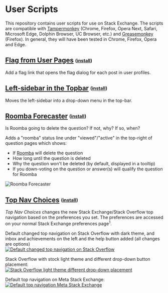 # User Scripts
This repository contains user scripts for use on Stack Exchange.  The scripts are
compatible with [Tampermonkey](http://tampermonkey.net/) (Chrome, Firefox, Opera Next, Safari, Microsoft Edge, Dolphin Browser, UC Browser, etc.) and [Greasemonkey](http://www.greasespot.net/) (Firefox). In general, they will have been tested in Chrome, Firefox, Opera and Edge.

## [Flag from User Pages](https://github.com/makyen/StackExchange-userscripts/blob/master/Flag-from-User-Pages/Flag_from_User_Pages.user.js)&nbsp;<sub><sup>([install](https://github.com/makyen/StackExchange-userscripts/raw/master/Flag-from-User-Pages/Flag_from_User_Pages.user.js))</sup></sub>

Add a flag link that opens the flag dialog for each post in user profiles.

## [Left-sidebar in the Topbar](https://github.com/makyen/StackExchange-userscripts/blob/master/Left-sidebar-in-the-Topbar/Left-sidebar_in_the_Topbar.user.js)&nbsp;<sub><sup>([install](https://github.com/makyen/StackExchange-userscripts/raw/master/Left-sidebar-in-the-Topbar/Left-sidebar_in_the_Topbar.user.js))</sup></sub>

Moves the left-sidebar into a drop-down menu in the top-bar.

## [Roomba Forecaster](https://github.com/makyen/StackExchange-userscripts/tree/master/Roomba-Forecaster)&nbsp;<sub><sup>([install](https://github.com/makyen/StackExchange-userscripts/raw/master/Roomba-Forecaster/RoombaForecaster.user.js))</sup></sub>

Is Roomba going to delete the question? If not, why? If so, when?

Adds a "roomba" status line under "viewed"/"active" in the top-right of question pages which shows:

* If [Roomba](http://stackoverflow.com/help/roomba) will delete the question
* How long until the question is deleted
* Why the question won't be deleted (by default, displayed in a tooltip)
* If you down-voting on the question or answer(s) will qualify the question for Roomba



![Roomba Forecaster](https://github.com/makyen/StackExchange-userscripts/raw/master/Roomba-Forecaster/README-assets/larger-down-vote-question-will-roomba.png)


## [Top Nav Choices](https://github.com/makyen/StackExchange-userscripts/tree/master/Top-Nav-Choices)&nbsp;<sub><sup>([install](https://github.com/makyen/StackExchange-userscripts/raw/master/Top-Nav-Choices/Stack_Exchange_Top_Nav_Choices.user.js))</sup></sub>

*Top Nav Choices* changes the new Stack Exchange/Stack Overflow top navigation based on the preferences you set. The preferences are accessed on your normal Stack Exchange preferences page<sup>1</sup>.

Default changed top navigation on Stack Overflow with dark theme, and inbox and achievements on the left and the help button added (all changes are options)  
[![Default changed top navigation on Stack Overflow][1]][1]

Stack Overflow with stock light theme and different drop-down button placement:  
[![Stack Overflow light theme different drop-down placement][2]][2]

Default top navigation on Meta Stack Exchange:  
[![Default top navigation Meta Stack Exchange][5]][5]




  [1]: https://github.com/makyen/StackExchange-userscripts/raw/master/Top-Nav-Choices/README-assets/SO-TNC-SO-default-top-nav.png
  [2]: https://github.com/makyen/StackExchange-userscripts/raw/master/Top-Nav-Choices/README-assets/SO-TNC-SO-light-theme-achievments-and-inbox-center-top-nav.png
  [5]: https://github.com/makyen/StackExchange-userscripts/raw/master/Top-Nav-Choices/README-assets/SO-TNC-MSE-default-top-nav.png